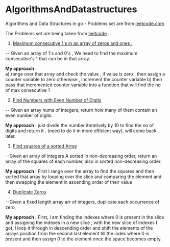 # AlgorithmsAndDatastructures 
Algorithms and Data Structures in go - Problems set are from [leetcode.com](https://leetcode.com/problemset/all/) 

The Problems set are being taken from [leetcode](https://leetcode.com/problemset/all/) . 


1. [Maximum consecutive 1's in an array of zeros and ones .](https://play.golang.org/p/KtNr9XS6aOT) 

-- Given an array of 1's and 0's , We need to find the maximum consecutive's 1 that can be in that array. 

**My approach** :  
  a) range over that array and check the value , if value is zero , then assign a counter variable to zero 
  otherwise , increment the counter variable
  b) then pass that incremented counter variable into a function that will find the no of max consecutive 1 
  
  
2. [Find Numbers with Even Number of Digits](https://play.golang.org/p/KP1Mt-LxcGc) 

-- Given an array nums of integers, return how many of them contain an even number of digits. 
 
**My approach** : 
  just divide the number iteratively by 10 to find the no of digits and return it . (need to do it in more efficient way), will come back later. 
  

3. [Find squares of a sorted Array](https://play.golang.org/p/M-jWgNXpW7w)

--Given an array of integers A sorted in non-decreasing order, return an array of the squares of each number, also in sorted non-decreasing order.

**My approach** :
First I range over the array to find the squares and then sorted that array by looping over the slice and comparing the element and then swapping the element in ascending order of their value 

4. [Duplicate Zeros](https://play.golang.org/p/Gm5QpvbzceM)

--Given a fixed length array arr of integers, duplicate each occurrence of zero,

**My approach** :
First, I am finding the indexes where 0 is present in the slice and assigning the indexes in a new slice , with the new slice of indexes I got, I loop it through in descending order and shift the elements of the arrays position from the second last element till the index where 0 is present and then assign 0 to the element once the space becomes empty.
